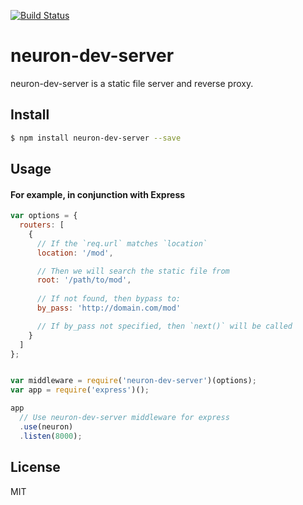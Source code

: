 [![Build Status](https://travis-ci.org/neuron-js/neuron-dev-server.svg?branch=master)](https://travis-ci.org/neuron-js/neuron-dev-server)

<!-- [![NPM version](https://badge.fury.io/js/neuron-dev-server.svg)](http://badge.fury.io/js/neuron-dev-server)
[![npm module downloads per month](http://img.shields.io/npm/dm/neuron-dev-server.svg)](https://www.npmjs.org/package/neuron-dev-server)
[![Dependency Status](https://david-dm.org/neuron-js/neuron-dev-server.svg)](https://david-dm.org/neuron-js/neuron-dev-server) -->

# neuron-dev-server

neuron-dev-server is a static file server and reverse proxy.

## Install

```sh
$ npm install neuron-dev-server --save
```

## Usage

#### For example, in conjunction with Express

```js
var options = {
  routers: [
    {
      // If the `req.url` matches `location`
      location: '/mod',

      // Then we will search the static file from
      root: '/path/to/mod',
      
      // If not found, then bypass to:
      by_pass: 'http://domain.com/mod'

      // If by_pass not specified, then `next()` will be called
    }
  ]
};


var middleware = require('neuron-dev-server')(options);
var app = require('express')();

app
  // Use neuron-dev-server middleware for express
  .use(neuron)
  .listen(8000);
```

## License

MIT

